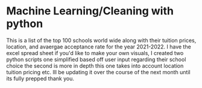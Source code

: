 # Machine Learning/Cleaning with python
This is a list of the top 100 schools world wide along with their tuition prices, location, and avaergae acceptance rate for the year 2021-2022. I have the excel spread sheet
if you'd like to make your own visuals, I created two python scripts one simplified based off user input regarding their school choice the second is more in depth
this one takes into account location tuition pricing etc. Ill be updating it over the course of the next month until its fully prepped thank you.
